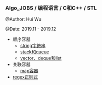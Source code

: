 ### Algo_JOBS / 编程语言 / C和C++ / STL

@Author: Hui Wu

@Date: 2019.11 - 2019.12

- 顺序容器
  - [string字符串](./STL/string.md)
  - [stack和queue](./STL/stack和queue.md)
  - [vector、deque和list](./STL/vector和deque和list.md)
- 关联容器
  - [map容器](./STL/map.md)
- [regex正则式](./STL/regex.md)

